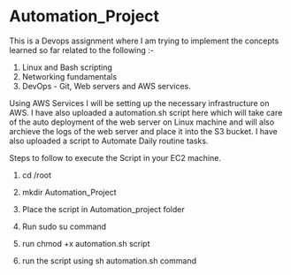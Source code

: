 # Automation_Project

This is a Devops assignment where I am trying to implement the concepts learned so far related to the following :-
1) Linux and Bash scripting
2) Networking fundamentals
3) DevOps - Git, Web servers and AWS services. 

Using AWS Services I will be setting up the necessary infrastructure on AWS. I have also uploaded a automation.sh script here which will take care of 
the auto deployment of the web server on Linux machine and will also archieve the logs of the web server and place it into the S3 bucket.
I have also uploaded a script to Automate Daily routine tasks.

Steps to follow to execute the Script in your EC2 machine.

1) cd /root 

2) mkdir Automation_Project 

3) Place the script in Automation_project folder 

4) Run sudo su command 

5) run chmod +x automation.sh script 

6) run the script using  sh automation.sh command 

